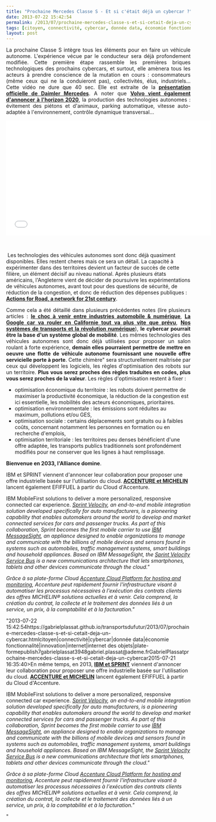 ```yaml
---
title: "Prochaine Mercedes Classe S - Et si c'était déjà un cybercar ?"
date: 2013-07-22 15:42:54
permalink: /2013/07/prochaine-mercedes-classe-s-et-si-cetait-deja-un-cybercar.html
tags: [citoyen, connectivité, cybercar, donnée data, économie fonctionnalité, innovation, internet, internet des objets, plate-forme]
layout: post
---
```


<p style="text-align: justify;">La prochaine Classe S intègre tous les éléments pour en faire un véhicule autonome. L'expérience vécue par le conducteur sera déjà profondement modifiée. Cette première étape rassemble les premières briques technologiques des prochains cybercars, et surtout, elle amènera tous les acteurs à prendre conscience de la mutation en cours : consommateurs (même ceux qui ne la conduieront pas), collectivités, élus, industriels... Cette vidéo ne dure que 40 sec. Elle est extraite de la <strong><a href="https://www.youtube.com/watch?v=mEpPww4AXMI&list=PLvYrJ_MvVasZtY-F821dkawSkItMQSEcJ&index=26" target="_blank">présentation officielle de Daimler Mercedes</a></strong>. A noter que <strong><a href="http://www.youtube.com/watch?v=vwckQpZbJW4#at=162" target="_blank">Volvo vient également d'annoncer à l'horizon 2020</a></strong>, la production des technologies autonomes : évitement des piétons et d'animaux, parking automatique, vitesse auto-adaptée à l'environnement, contrôle dynamique transversal...</p> <iframe frameborder="0" height="315" src="//www.youtube.com/embed/vKDDvBdj5hQ" width="560"></iframe> <p style="text-align: justify;"> </p>   <!--more-->   Les technologies des véhicules autonomes sont donc déjà quasiment disponibles. Elles restent cheres mais ce sera un détail. La capacité à expérimenter dans des territoires devient un facteur de succès de cette filière, un élément décisif au niveau national. Après plusieurs états américains, l'Angleterre vient de décider de poursuivre les expérimentations de véhicules autonomes, avant tout pour des questions de sécurité, de réduction de la congestion, et donc de réduction des dépenses publiques : <strong><a href="http://fr.slideshare.net/transportsdufutur/uk-action-forroads" target="_blank">Actions for Road, a network for 21st century</a></strong>. <p style="text-align: justify;">Comme cela a été détaillé dans plusieurs précédentes notes (lire plusieurs articles : <strong><a href="https://gabrielplassat.github.io/transportsdufutur/2012/09/lindustrie-automobile-a-choisi-de-concevoir-developper-et-commercialiser-des-produits-qui-sadaptent-a-tous-les-territoires.html" target="_blank">le choc à venir entre industries automobile & numérique</a></strong>, <strong><a href="https://gabrielplassat.github.io/transportsdufutur/2012/09/la-google-car-va-rouler-en-californie-tout-va-plus-vite-que-prevu-le-point-de-basculement-se-rapproc.html" target="_blank">La Google car va rouler en Californie tout va plus vite que prévu</a></strong>, <strong><a href="https://gabrielplassat.github.io/transportsdufutur/2012/04/nos-systemes-de-transport-et-la-revolution-numerique-pourquoi-cela-va-tout-changer.html" target="_blank">Nos systèmes de transports et la révolution numérique</a></strong>), <strong>le cybercar pourrait être la base d'un système global de mobilité</strong>. Les mêmes technologies des véhicules autonomes sont donc déjà utilisées pour proposer un salon roulant à forte expérience, <strong>demain elles pourraient permettre de mettre en oeuvre une flotte de véhicule autonome fournissant une nouvelle offre servicielle porte à porte</strong>. Cette chimère" sera structurellement maîtrisée par ceux qui développent les logiciels, les règles d'optimisation des robots sur un territoire. <strong>Plus vous serez proches des règles traduites en codes, plus vous serez proches de la valeur</strong>. Les règles d'optimisation restent à fixer : </p> <ul> <li>optimisation économique du territoire : les robots doivent permettre de maximiser la productivité économique, la réduction de la congestion est ici essentielle, les mobilités des acteurs économiques, prioritaires.</li> <li>optimisation environnementale : les émissions sont réduites au maximum, pollutions et/ou GES,</li> <li>optimisation sociale : certains déplacements sont gratuits ou à faibles coûts, concernant notamment les personnes en formation ou en recherche d'emplois, </li> <li>optimisation territoriale : les territoires peu denses bénéficient d'une offre adaptée, les transports publics traditionnels sont profondément modifiés pour ne conserver que les lignes à haut remplissage.</li> </ul> <p style="text-align: justify> Qui décrira les règles ? qui feront les codes ? Qui écrira notre parcours collectif pour amener à faire circuler des robots ? <a href="https://gabrielplassat.github.io/transportsdufutur/2013/04/en-supprimant-quasiment-la-matiere-pour-ne-garder-que-les-flux-et-les-renverser-les-glass-avaient-to-1.html"" target="_blank"><strong>Bienvenue en 2033, l'Alliance domine</strong>.</a></p> <p style="text-align: justify><a href="https://gabrielplassat.github.io/transportsdufutur/2013/04/en-supprimant-quasiment-la-matiere-pour-ne-garder-que-les-flux-et-les-renverser-les-glass-avaient-to-1.html"" target="_blank"></a></p> <p style="text-align: justify>En même temps, en 2013, <strong><a href="http://www-03.ibm.com/press/us/en/pressrelease/41441.wss"" target="_blank">IBM et SPRINT</a></strong> viennent d'annoncer leur collaboration pour proposer une offre industrielle basée sur l'utilisation du cloud. <strong><a href="http://www.bfmtv.com/economie/accenture-collabore-michelin-lancement-nouvelle-activite-mobilite-leader-pneumatique-adossee-a-plate-forme-cloud-d-and-8217-accenture-562902.html" target="_blank">ACCENTURE et MICHELIN</a></strong> lancent également EFIFFUEL à partir du Cloud d'Accenture.</p> <p style="padding-left: 30px text-align: justify><em>"IBM announced today that Sprint is using <a href="http://www.ibm.com/mobilefirst/us/en/">IBM MobileFirst</a> solutions to deliver a more personalized, responsive connected car experience. </em><em><a href="http://m2m.sprint.com/m2m-solutions/velocity">Sprint Velocity</a>, an end-to-end mobile integration solution developed specifically for auto manufacturers, is a pioneering capability that enables automakers around the world to develop and market connected services for cars and passenger trucks. As part of this collaboration, Sprint becomes the first mobile carrier to use <a href="http://www-03.ibm.com/software/products/us/en/messagesight/">IBM MessageSight</a>, an appliance designed to enable organizations to manage and communicate with the billions of mobile devices and sensors found in systems such as automobiles, traffic management systems, smart buildings and household appliances. </em><em>Based on IBM MessageSight, the <a href="http://youtu.be/V1ooTX4aTE8">Sprint Velocity Service Bus</a> is a new communications architecture that lets smartphones, tablets and other devices communicate through the cloud."</em></p> <p style="padding-left: 30px text-align: justify><em>"La vocation de Michelin solutions est de concevoir, développer et commercialiser une nouvelle génération de solutions de mobilité pour ses clients professionnels : flottes de Véhicules Légers, Poids Lourds et Génie Civil. Ces solutions gèrent des domaines aussi variés que la réduction de la consommation de carburant, l'externalisation du poste pneumatique et l'augmentation de la productivité des véhicules. En juillet, l'entreprise a lancé la première de ses solutions novatrices : EFFIFUEL™. </em><em>Grâce à sa plate-forme Cloud <a href="http://cts.businesswire.com/ct/CT?id=smartlink&url=http%3A%2F%2Fwww.accenture.com%2Fus-en%2FPages%2Fservice-hybrid-cloud-platform.aspx&esheet=50673587&newsitemid=20130719005186&lan=fr-FR&anchor=Accenture+Cloud+Platform+for+hosting+and+monitoring&index=1&md5=cd8344392c1515f9c801192bfa48d738">Accenture Cloud Platform for hosting and monitoring</a>, Accenture peut rapidement fournir l'infrastructure visant à automatiser les processus nécessaires à l'exécution des contrats clients des offres MICHELIN® solutions actuelles et à venir. Cela comprend, la création du contrat, la collecte et le traitement des données liés à un service, un prix, à la comptabilité et à la facturation."</em></p>"2013-07-22 15:42:54https://gabrielplassat.github.io/transportsdufutur/2013/07/prochaine-mercedes-classe-s-et-si-cetait-deja-un-cybercar.htmlcitoyen|connectivité|cybercar|donnée data|économie fonctionnalité|innovation|internet|internet des objets|plate-formepublish7gabrielplassat3948gabriel.plassat@ademe.frGabrielPlassatprochaine-mercedes-classe-s-et-si-cetait-deja-un-cybercar2015-07-21 16:35:40>En même temps, en 2013, <strong><a href="http://www-03.ibm.com/press/us/en/pressrelease/41441.wss" target="_blank">IBM et SPRINT</a></strong> viennent d'annoncer leur collaboration pour proposer une offre industrielle basée sur l'utilisation du cloud. <strong><a href="http://www.bfmtv.com/economie/accenture-collabore-michelin-lancement-nouvelle-activite-mobilite-leader-pneumatique-adossee-a-plate-forme-cloud-d-and-8217-accenture-562902.html" target="_blank">ACCENTURE et MICHELIN</a></strong> lancent également EFIFFUEL à partir du Cloud d'Accenture.</p> <p style="padding-left: 30px><em>"IBM announced today that Sprint is using <a href="http://www.ibm.com/mobilefirst/us/en/">IBM MobileFirst</a> solutions to deliver a more personalized, responsive connected car experience. </em><em><a href="http://m2m.sprint.com/m2m-solutions/velocity">Sprint Velocity</a>, an end-to-end mobile integration solution developed specifically for auto manufacturers, is a pioneering capability that enables automakers around the world to develop and market connected services for cars and passenger trucks. As part of this collaboration, Sprint becomes the first mobile carrier to use <a href="http://www-03.ibm.com/software/products/us/en/messagesight/">IBM MessageSight</a>, an appliance designed to enable organizations to manage and communicate with the billions of mobile devices and sensors found in systems such as automobiles, traffic management systems, smart buildings and household appliances. </em><em>Based on IBM MessageSight, the <a href="http://youtu.be/V1ooTX4aTE8">Sprint Velocity Service Bus</a> is a new communications architecture that lets smartphones, tablets and other devices communicate through the cloud."</em></p> <p style="padding-left: 30px><em>"La vocation de Michelin solutions est de concevoir, développer et commercialiser une nouvelle génération de solutions de mobilité pour ses clients professionnels : flottes de Véhicules Légers, Poids Lourds et Génie Civil. Ces solutions gèrent des domaines aussi variés que la réduction de la consommation de carburant, l'externalisation du poste pneumatique et l'augmentation de la productivité des véhicules. En juillet, l'entreprise a lancé la première de ses solutions novatrices : EFFIFUEL™. </em><em>Grâce à sa plate-forme Cloud <a href="http://cts.businesswire.com/ct/CT?id=smartlink&url=http%3A%2F%2Fwww.accenture.com%2Fus-en%2FPages%2Fservice-hybrid-cloud-platform.aspx&esheet=50673587&newsitemid=20130719005186&lan=fr-FR&anchor=Accenture+Cloud+Platform+for+hosting+and+monitoring&index=1&md5=cd8344392c1515f9c801192bfa48d738">Accenture Cloud Platform for hosting and monitoring</a>, Accenture peut rapidement fournir l'infrastructure visant à automatiser les processus nécessaires à l'exécution des contrats clients des offres MICHELIN® solutions actuelles et à venir. Cela comprend, la création du contrat, la collecte et le traitement des données liés à un service, un prix, à la comptabilité et à la facturation."</em></p>"
